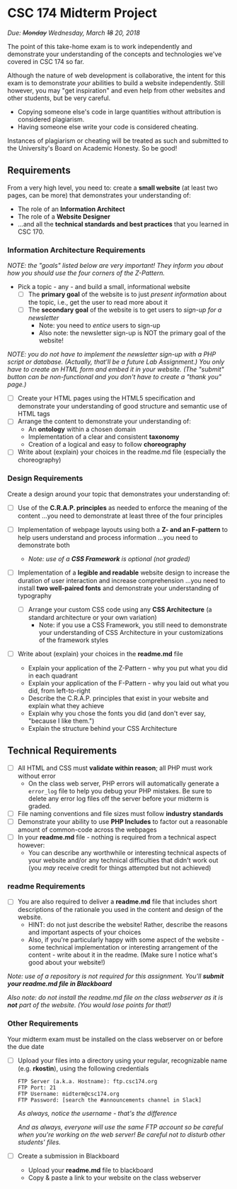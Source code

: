 # CSC 174 Midterm Project

*Due: <s>Monday</s> Wednesday, March <s>18</s> 20, 2018*

The point of this take-home exam is to work independently and demonstrate your understanding of the concepts and technologies we've covered in CSC 174 so far.

Although the nature of web development is collaborative, the intent for this exam is to demonstrate *your* abilities to build a website independently.  Still however, you may "get inspiration" and even help from other websites and other students, but be very careful.  

- Copying someone else's code in large quantities without attribution is considered plagiarism. 
- Having someone else write your code is considered cheating.

Instances of plagiarism or cheating will be treated as such and submitted to the University's Board on Academic Honesty.  So be good!

## Requirements

From a very high level, you need to: create a **small website** (at least two pages, can be more) that demonstrates your understanding of:

- The role of an **Information Architect**
- The role of a **Website Designer**
- ...and all the **technical standards and best practices** that you learned in CSC 170.

### Information Architecture Requirements

*NOTE: the "goals" listed below are very important!  They inform you about how you should use the four corners of the Z-Pattern.*

- Pick a topic - any - and build a small, informational website
  - [ ] The **primary goal** of the website is to just *present information* about the topic, i.e., get the user to read more about it
  - [ ] The **secondary goal** of the website is to get users to *sign-up for a newsletter* 
    - Note: you need to *entice* users to sign-up
    - Also note: the newsletter sign-up is NOT the primary goal of the website!

*NOTE: you do not have to implement the newsletter sign-up with a PHP script or database.  (Actually, that'll be a future Lab Assignment.)  You only have to create an HTML form and embed it in your website.  (The "submit" button can be non-functional and you don't have to create a "thank you" page.)*

- [ ] Create your HTML pages using the HTML5 specification and demonstrate your understanding of good structure and semantic use of HTML tags
- [ ] Arrange the content to demonstrate your understanding of:
  - An **ontology** within a chosen domain
  - Implementation of a clear and consistent **taxonomy**
  - Creation of a logical and easy to follow **choreography**
- [ ] Write about (explain) your choices in the readme.md file (especially the choreography)

### Design Requirements

Create a design around your topic that demonstrates your understanding of:
- [ ] Use of the **C.R.A.P. principles** as needed to enforce the meaning of the content ...you need to demonstrate at least three of the four principles
- [ ] Implementation of webpage layouts using both a **Z- and an F-pattern** to help users understand and process information  ...you need to demonstrate both
  - *Note: use of a **CSS Framework** is optional (not graded)*
- [ ] Implementation of a **legible and readable** website design to increase the duration of user interaction and increase comprehension ...you need to install **two well-paired fonts** and demonstrate your understanding of typography

  - [ ] Arrange your custom CSS code using any **CSS Architecture** (a standard architecture or your own variation)
      - Note: if you use a CSS Framework, you still need to demonstrate your understanding of CSS Architecture in your customizations of the framework styles

- [ ] Write about (explain) your choices in the **readme.md** file

  - Explain your application of the Z-Pattern - why you put what you did in each quadrant
  - Explain your application of the F-Pattern - why you laid out what you did, from left-to-right
  - Describe the C.R.A.P. principles that exist in your website and explain what they achieve
  - Explain why you chose the fonts you did (and don't ever say, "because I like them.")
  - Explain the structure behind your CSS Architecture

## Technical Requirements

- [ ] All HTML and CSS must **validate within reason**; all PHP must work without error
  - On the class web server, PHP errors will automatically generate a `error_log` file to help you debug your PHP mistakes.  Be sure to delete any error log files off the server before your midterm is graded.
- [ ] File naming conventions and file sizes must follow **industry standards**
- [ ] Demonstrate your ability to use **PHP Includes** to factor out a reasonable amount of common-code across the webpages
- [ ] In your **readme.md** file - nothing is required from a technical aspect however:
  - You can describe any worthwhile or interesting technical aspects of your website and/or any technical difficulties that didn't work out (you *may* receive credit for things attempted but not achieved)

### readme Requirements

- [ ] You are also required to deliver a **readme.md** file that includes short descriptions of the rationale you used in the content and design of the website.
  - HINT: do not just describe the website!  Rather, describe the reasons and important aspects of your choices
  - Also, if you're particularly happy with some aspect of the website - some technical implementation or interesting arrangement of the content - write about it in the readme.  (Make sure I notice what's good about your website!)

*Note: use of a repository is not required for this assignment.  You'll **submit your readme.md file in Blackboard*** 

*Also note: do not install the readme.md file on the class webserver as it is **not** part of the website. (You would lose points for that!)*

### Other Requirements

Your midterm exam must be installed on the class webserver on or before the due date

- [ ] Upload your files into a directory using your regular, recognizable name (e.g. **rkostin**), using the following credentials

  ```
  FTP Server (a.k.a. Hostname): ftp.csc174.org
  FTP Port: 21
  FTP Username: midterm@csc174.org
  FTP Password: [search the #announcements channel in Slack]
  ```

  *As always, notice the username - that's the difference*

  *And as always, everyone will use the same FTP account so be careful when you're working on the web server!  Be careful not to disturb other students' files.*

- [ ] Create a submission in Blackboard

  - Upload your **readme.md** file to blackboard
  - Copy & paste a link to your website on the class webserver
